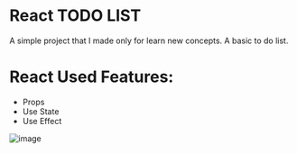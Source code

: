 # React TODO LIST

A simple project that I made only for learn new concepts. A basic to do list.

# React Used Features:

- Props
- Use State
- Use Effect

![image](https://user-images.githubusercontent.com/96890436/211419949-f2d979ed-0fce-45a3-8cba-b55248095dbb.png)

